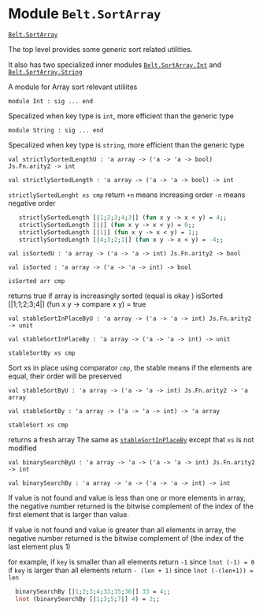 
# Module `Belt.SortArray`

[`Belt.SortArray`](#)

The top level provides some generic sort related utilities.

It also has two specialized inner modules [`Belt.SortArray.Int`](./Belt-SortArray-Int.md) and [`Belt.SortArray.String`](./Belt-SortArray-String.md)

A module for Array sort relevant utiliites

```
module Int : sig ... end
```
Specalized when key type is `int`, more efficient than the generic type

```
module String : sig ... end
```
Specalized when key type is `string`, more efficient than the generic type

```
val strictlySortedLengthU : 'a array -> ('a -> 'a -> bool) Js.Fn.arity2 -> int
```
```
val strictlySortedLength : 'a array -> ('a -> 'a -> bool) -> int
```
`strictlySortedLenght xs cmp` return `+n` means increasing order `-n` means negative order

```ocaml
   strictlySortedLength [|1;2;3;4;3|] (fun x y -> x < y) = 4;;
   strictlySortedLength [||] (fun x y -> x < y) = 0;;
   strictlySortedLength [|1|] (fun x y -> x < y) = 1;;
   strictlySortedLength [|4;3;2;1|] (fun x y -> x < y) = -4;;
```
```
val isSortedU : 'a array -> ('a -> 'a -> int) Js.Fn.arity2 -> bool
```
```
val isSorted : 'a array -> ('a -> 'a -> int) -> bool
```
`isSorted arr cmp`

returns true if array is increasingly sorted (equal is okay ) isSorted \[\|1;1;2;3;4\|\] (fun x y -\> compare x y) = true
```
val stableSortInPlaceByU : 'a array -> ('a -> 'a -> int) Js.Fn.arity2 -> unit
```
```
val stableSortInPlaceBy : 'a array -> ('a -> 'a -> int) -> unit
```
`stableSortBy xs cmp`

Sort xs in place using comparator `cmp`, the stable means if the elements are equal, their order will be preserved

```
val stableSortByU : 'a array -> ('a -> 'a -> int) Js.Fn.arity2 -> 'a array
```
```
val stableSortBy : 'a array -> ('a -> 'a -> int) -> 'a array
```
`stableSort xs cmp`

returns a fresh array
The same as [`stableSortInPlaceBy`](./#val-stableSortInPlaceBy) except that `xs` is not modified

```
val binarySearchByU : 'a array -> 'a -> ('a -> 'a -> int) Js.Fn.arity2 -> int
```
```
val binarySearchBy : 'a array -> 'a -> ('a -> 'a -> int) -> int
```
If value is not found and value is less than one or more elements in array, the negative number returned is the bitwise complement of the index of the first element that is larger than value.

If value is not found and value is greater than all elements in array, the negative number returned is the bitwise complement of (the index of the last element plus 1\)

for example, if `key` is smaller than all elements return `-1` since `lnot (-1) = 0` if `key` is larger than all elements return `- (len + 1)` since `lnot (-(len+1)) = len`

```ocaml
  binarySearchBy [|1;2;3;4;33;35;36|] 33 = 4;;
  lnot (binarySearchBy [|1;3;5;7|] 4) = 2;;
```